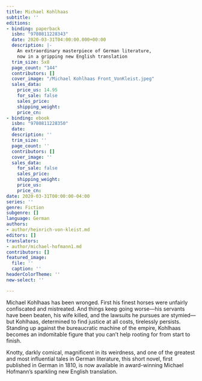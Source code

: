 ```yaml
---
title: Michael Kohlhaas
subtitle: ''
editions:
- binding: paperback
  isbn: "9780811228343"
  date: 2020-03-31T04:00:00.000+00:00
  description: |-
    An extraordinary masterpiece of German literature,
    now in a gripping new English translation
  trim_size: 5x8
  page_count: "144"
  contributors: []
  cover_image: "/Michael Kohlhaas Front_VonKleist.jpeg"
  sales_data:
    price_us: 14.95
    for_sale: false
    sales_price: 
    shipping_weight: 
    price_cn: 
- binding: ebook
  isbn: "9780811228350"
  date: 
  description: ''
  trim_size: ''
  page_count: ''
  contributors: []
  cover_image: ''
  sales_data:
    for_sale: false
    sales_price: 
    shipping_weight: 
    price_us: 
    price_cn: 
date: 2020-03-31T00:00:00-04:00
series: ''
genre: Fiction
subgenre: []
language: German
authors:
- author/heinrich-von-kleist.md
editors: []
translators:
- author/michael-hofmann1.md
contributors: []
featured_image:
  file: ''
  caption: ''
headerColorTheme: ''
new-select: ''

---
```

Michael Kohlhaas has been wronged. First his finest horses were unfairly confiscated and mistreated. And things keep going worse—his servants have been beaten, his wife killed, and the lawsuits he pursues are stymied—but Kohlhaas, determined to find justice at all costs, tirelessly persists. Standing up against the bureaucratic machine of the empire, Kohlhaas becomes an indomitable figure that you can’t help rooting for from start to finish.

Knotty, darkly comical, magnificent in its weirdness, and one of the greatest and most influential tales in German literature, this short novel, first published in German in 1810, is now available in award-winning Michael Hofmann’s sparkling new English translation.